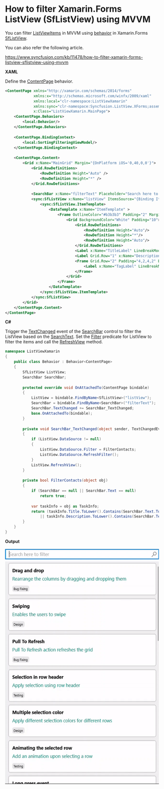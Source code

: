 # How to filter Xamarin.Forms ListView (SfListView) using MVVM

You can filter [ListViewItems](https://help.syncfusion.com/cr/xamarin/Syncfusion.SfListView.XForms~Syncfusion.ListView.XForms.ListViewItem.html?) in MVVM using [behavior](https://docs.microsoft.com/en-us/xamarin/xamarin-forms/app-fundamentals/behaviors/reusable/event-to-command-behavior) in Xamarin.Forms [SfListView](https://help.syncfusion.com/xamarin/listview/overview?).

You can also refer the following article.

https://www.syncfusion.com/kb/11478/how-to-filter-xamarin-forms-listview-sflistview-using-mvvm

**XAML**

Define the [ContentPage](https://docs.microsoft.com/en-us/dotnet/api/xamarin.forms.contentpage) behavior.
``` xml
<ContentPage xmlns="http://xamarin.com/schemas/2014/forms"
             xmlns:x="http://schemas.microsoft.com/winfx/2009/xaml"
             xmlns:local="clr-namespace:ListViewXamarin"
             xmlns:sync="clr-namespace:Syncfusion.ListView.XForms;assembly=Syncfusion.SfListView.XForms"
             x:Class="ListViewXamarin.MainPage">
    <ContentPage.Behaviors>
        <local:Behavior/>
    </ContentPage.Behaviors>
    
    <ContentPage.BindingContext>
        <local:SortingFilteringViewModel/>
    </ContentPage.BindingContext>
 
    <ContentPage.Content>
        <Grid x:Name="MainGrid" Margin="{OnPlatform iOS='0,40,0,0'}">
            <Grid.RowDefinitions>
                <RowDefinition Height="Auto" />
                <RowDefinition Height="*" />
            </Grid.RowDefinitions>
 
            <SearchBar x:Name="filterText" Placeholder="Search here to filter" />
            <sync:SfListView x:Name="listView" ItemsSource="{Binding Items}" Grid.Row="1" ItemSpacing="0,5,0,5" BackgroundColor="#F0F0F0" ItemSize="100">
                <sync:SfListView.ItemTemplate>
                    <DataTemplate x:Name="ItemTemplate" >
                        <Frame OutlineColor="#b3b3b3" Padding="2" Margin="10,0,10,0">
                            <Grid BackgroundColor="White" Padding="10">
                                <Grid.RowDefinitions>
                                    <RowDefinition Height="Auto"/>
                                    <RowDefinition Height="*"/>
                                    <RowDefinition Height="Auto"/>
                                </Grid.RowDefinitions>
                                <Label x:Name="TitleLabel" LineBreakMode="NoWrap" Text="{Binding Title}" FontAttributes="Bold" TextColor="Black"/>
                                <Label Grid.Row="1" x:Name="DescriptionLabel" Text="{Binding Description}" TextColor="Teal"/>
                                <Frame Grid.Row="2" Padding="4,2,4,2" BackgroundColor="#FFE7E8E9" HorizontalOptions="Start" VerticalOptions="End">
                                    <Label x:Name="TagLabel" LineBreakMode="NoWrap" Text="{Binding Tag}" FontSize="10" TextColor="Black"/>
                                </Frame>
                            </Grid>
                        </Frame>
                    </DataTemplate>
                </sync:SfListView.ItemTemplate>
            </sync:SfListView>
        </Grid>
    </ContentPage.Content>
</ContentPage>
```
**C#**

Trigger the [TextChanged](https://docs.microsoft.com/en-us/dotnet/api/xamarin.forms.inputview.textchanged) event of the [SearchBar](https://docs.microsoft.com/en-us/xamarin/xamarin-forms/user-interface/searchbar) control to filter the ListView based on the [SearchText](https://docs.microsoft.com/en-us/dotnet/api/xamarin.forms.inputview.text#Xamarin_Forms_InputView_Text). Set the [Filter](https://help.syncfusion.com/cr/cref_files/xamarin/Syncfusion.DataSource.Portable~Syncfusion.DataSource.DataSource~Filter.html) predicate for ListView to filter the items and call the [RefreshView](https://help.syncfusion.com/cr/cref_files/xamarin/Syncfusion.SfListView.XForms~Syncfusion.ListView.XForms.SfListView~RefreshView().html?) method.
``` c#
namespace ListViewXamarin
{
    public class Behavior : Behavior<ContentPage>
    {
        SfListView ListView;
        SearchBar SearchBar;
 
        protected override void OnAttachedTo(ContentPage bindable)
        {
            ListView = bindable.FindByName<SfListView>("listView");
            SearchBar = bindable.FindByName<SearchBar>("filterText");
            SearchBar.TextChanged += SearchBar_TextChanged;
            base.OnAttachedTo(bindable);
        }
 
        private void SearchBar_TextChanged(object sender, TextChangedEventArgs e)
        {
            if (ListView.DataSource != null)
            {
                ListView.DataSource.Filter = FilterContacts;
                ListView.DataSource.RefreshFilter();
            }
            ListView.RefreshView();
        }
 
        private bool FilterContacts(object obj)
        {
            if (SearchBar == null || SearchBar.Text == null)
                return true;
 
            var taskInfo = obj as TaskInfo;
            return (taskInfo.Title.ToLower().Contains(SearchBar.Text.ToLower())
                || taskInfo.Description.ToLower().Contains(SearchBar.Text.ToLower()));
        }
    }
}
```
**Output**

![FilterListView](https://github.com/SyncfusionExamples/filter-listview-mvvm-xamarin/blob/master/ScreenShots/FilterListView.gif)
